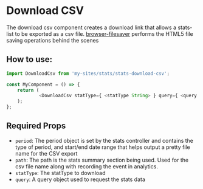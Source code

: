 # Download CSV

The download csv component creates a download link that allows a stats-list to be exported as a csv file. [browser-filesaver](https://github.com/tmpvar/browser-filesaver) performs the HTML5 file saving operations behind the scenes

## How to use:

```js
import DownloadCsv from 'my-sites/stats/stats-download-csv';

const MyComponent = () => {
    return (
			<DownloadCsv statType={ <statType String> } query={ <query Object> } path={ <path String> } period={ <period Object> } />;
    );
};
```

## Required Props

- `period`: The period object is set by the stats controller and contains the type of period, and start/end date range that helps output a pretty file name for the CSV export
- `path`: The path is the stats summary section being used. Used for the csv file name along with recording the event in analytics.
- `statType`: The statType to download
- `query`: A query object used to request the stats data
